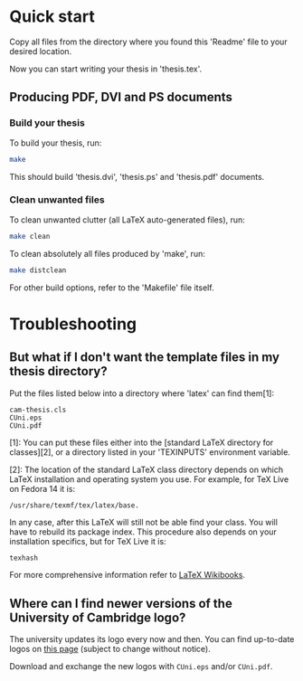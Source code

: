 # Quick start

Copy all files from the directory where you found this 'Readme' file to your
desired location.

Now you can start writing your thesis in 'thesis.tex'.

## Producing PDF, DVI and PS documents

### Build your thesis

To build your thesis, run:

```sh
make
```

This should build 'thesis.dvi', 'thesis.ps' and 'thesis.pdf' documents.

### Clean unwanted files

To clean unwanted clutter (all LaTeX auto-generated files), run:

```sh
make clean
```

To clean absolutely all files produced by 'make', run:

```sh
make distclean
```

For other build options, refer to the 'Makefile' file itself.

# Troubleshooting

## But what if I don't want the template files in my thesis directory?

Put the files listed below into a directory where 'latex' can find them[1]:

    cam-thesis.cls
    CUni.eps
    CUni.pdf


[1]: You can put these files either into the [standard LaTeX directory for
classes][2], or a directory listed in your 'TEXINPUTS' environment variable.

[2]: The location of the standard LaTeX class directory depends on which LaTeX
installation and operating system you use. For example, for TeX Live on Fedora
14 it is:

    /usr/share/texmf/tex/latex/base.

In any case, after this LaTeX will still not be able find your class. You will
have to rebuild its package index. This procedure also depends on your
installation specifics, but for TeX Live it is:

```sh
texhash
```

For more comprehensive information refer to [LaTeX Wikibooks](http://en.wikibooks.org/wiki/LaTeX/Packages/Installing_Extra_Packages).

## Where can I find newer versions of the University of Cambridge logo?

The university updates its logo every now and then. You can find up-to-date
logos on [this page](http://www.admin.cam.ac.uk/offices/communications/services/logos/)
(subject to change without notice).

Download and exchange the new logos with `CUni.eps` and/or `CUni.pdf`.
